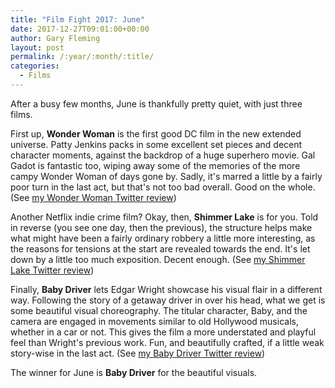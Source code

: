 ```yaml
---
title: "Film Fight 2017: June"
date: 2017-12-27T09:01:00+00:00
author: Gary Fleming
layout: post
permalink: /:year/:month/:title/
categories:
  - Films
---
```


After a busy few months, June is thankfully pretty quiet, with just three films.

First up, **Wonder Woman** is the first good DC film in the new extended universe. Patty Jenkins packs in some excellent set pieces and decent character moments, against the backdrop of a huge superhero movie. Gal Gadot is fantastic too, wiping away some of the memories of the more campy Wonder Woman of days gone by. Sadly, it's marred a little by a fairly poor turn in the last act, but that's not too bad overall. Good on the whole. (See [my Wonder Woman Twitter review](https://twitter.com/garyfleming/status/873925031641976832))

Another Netflix indie crime film? Okay, then, **Shimmer Lake** is for you. Told in reverse (you see one day, then the previous), the structure helps make what might have been a fairly ordinary robbery a little more interesting, as the reasons for tensions at the start are revealed towards the end. It's let down by a little too much exposition. Decent enough. (See [my Shimmer Lake Twitter review](https://twitter.com/garyfleming/status/874017707569623045))

Finally, **Baby Driver** lets Edgar Wright showcase his visual flair in a different way. Following the story of a getaway driver in over his head, what we get is some beautiful visual choreography. The titular character, Baby, and the camera are engaged in movements similar to old Hollywood musicals, whether in a car or not. This gives the film a more understated and playful feel than Wright's previous work. Fun, and beautifully crafted, if a little weak story-wise in the last act. (See [my Baby Driver Twitter review](https://twitter.com/garyfleming/status/880516630144368640))

The winner for June is **Baby Driver** for the beautiful visuals.
